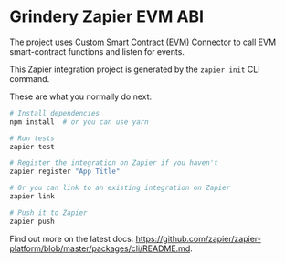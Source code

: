 # Grindery Zapier EVM ABI

The project uses [Custom Smart Contract (EVM) Connector](https://github.com/grindery-io/grindery-nexus-schema-v2/blob/staging/cds/web3/evmGenericAbi.json) to call EVM smart-contract functions and listen for events.

This Zapier integration project is generated by the `zapier init` CLI command.

These are what you normally do next:

```bash
# Install dependencies
npm install  # or you can use yarn

# Run tests
zapier test

# Register the integration on Zapier if you haven't
zapier register "App Title"

# Or you can link to an existing integration on Zapier
zapier link

# Push it to Zapier
zapier push
```

Find out more on the latest docs: https://github.com/zapier/zapier-platform/blob/master/packages/cli/README.md.
